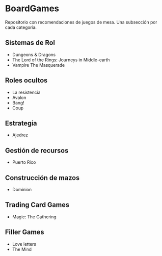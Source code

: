 # BoardGames

Repositorio con recomendaciones de juegos de mesa. Una subsección por cada categoría.

## Sistemas de Rol

- Dungeons & Dragons
- The Lord of the Rings: Journeys in Middle-earth
- Vampire The Masquerade

## Roles ocultos

- La resistencia
- Avalon
- Bang!
- Coup

## Estrategia

- Ajedrez

## Gestión de recursos

- Puerto Rico

## Construcción de mazos

- Dominion

## Trading Card Games

- Magic: The Gathering

## Filler Games

- Love letters
- The Mind
